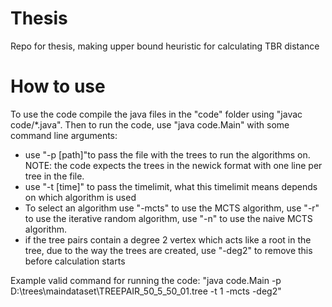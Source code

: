 # Thesis
Repo for thesis, making upper bound heuristic for calculating TBR distance

# How to use
To use the code compile the java files in the "code" folder using "javac code/*.java". Then to run the code, use "java code.Main" with some command line arguments: <br>
 - use "-p [path]"to pass the file with the trees to run the algorithms on. NOTE: the code expects the trees in the newick format with one line per tree in the file.<br>
 - use "-t [time]" to pass the timelimit, what this timelimit means depends on which algorithm is used <br>
 - To select an algorithm use "-mcts" to use the MCTS algorithm, use "-r" to use the iterative random algorithm, use "-n" to use the naive MCTS algorithm.<br>
 - if the tree pairs contain a degree 2 vertex which acts like a root in the tree, due to the way the trees are created, use "-deg2" to remove this before calculation starts<br>

 Example valid command for running the code:
 "java code.Main -p D:\trees\maindataset\TREEPAIR_50_5_50_01.tree -t 1 -mcts -deg2"

